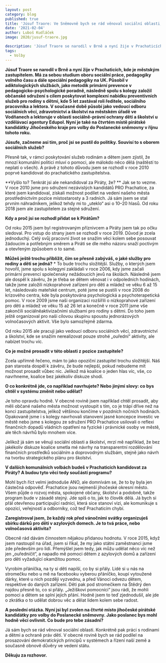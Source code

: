 ```yaml
---
layout: post
category: blog
published: true
title: 'Júsuf Traore: Ve Sněmovně bych se rád věnoval sociální oblasti, konkrétně práci s rodinami a ochraně práv dětí'
date: '2021-02-04'
author: Luboš Kudláček
image: 2020/jusuf-traore.jpg

description: 'Júsuf Traore se narodil v Brně a nyní žije v Prachaticích, kde je městským zastupitelem. Má za sebou studium oboru sociální práce, pedagogiky volného času a dále speciální pedagogiky na UK. V současné době působí jako vedoucí odboru sociálních věcí, zdravotnictví a školství na městském úřadě ve Vodňanech a lektoruje v oblasti sociálně-právní ochrany dětí a školství u vzdělávací agentury Edupol. Nyní je také na čtvrtém místě pirátské kandidátky Jihočeského kraje pro volby do Poslanecké sněmovny v říjnu tohoto roku. '
tags:
  - Volby
---
```

**Júsuf Traore se narodil v Brně a nyní žije v Prachaticích, kde je městským zastupitelem. Má za sebou studium oboru sociální práce, 
pedagogiky volného času a dále speciální pedagogiky na UK. Působil v adiktologických službách, jako metodik primární prevence v pedagogicko-psychologické poradně, 
následně spolu s kolegy založil občanské sdružení s cílem poskytovat komplexní nabídku preventivních služeb pro rodiny s dětmi, kde 5 let zastával roli ředitele, 
sociálního pracovníka a lektora. V současné době působí jako vedoucí odboru sociálních věcí, zdravotnictví a školství na městském úřadě ve Vodňanech a lektoruje v 
oblasti sociálně-právní ochrany dětí a školství u vzdělávací agentury Edupol. Nyní je také na čtvrtém místě pirátské kandidátky Jihočeského kraje pro volby do Poslanecké sněmovny v říjnu tohoto roku.**

**Júsufe, začneme asi tím, proč jsi se pustil do politiky. Souvisí to s oborem sociálních služeb?**
 
Přesně tak, v rámci poskytování služeb rodinám a dětem jsem zjistil, že mnozí komunální politici mluví o pomoci, ale málokdo něco dělá (naštěstí to neplatí o všech). 
A právě z tohoto důvodu jsem se rozhodl v roce 2010 poprvé kandidovat do prachatického zastupitelstva.

**Vyšlo to? Tenkrát jsi ale nekandidoval za Piráty, že? **
Jak se to vezme. V roce 2010 jsme pro sdružení nezávislých kandidátů PRO Prachatice, za které jsem kandidoval, získali možnost podílet na vedení našeho města prostřednictvím pozice místostarosty a 3 radních. 
Já sám jsem se stal prvním náhradníkem, jelikož tehdy mi to „uteklo“ asi o 10–20 hlasů. Od roku 2018 jsem ale zastupitelem za stejné sdružení.

**Kdy a proč jsi se rozhodl přidat se k Pirátům?**

Od roku 2015 jsem byl registrovaným příznivcem a Piráty jsem tak po očku sledoval. Pro vstup do strany jsem se rozhodl v roce 2019. Důvod je zcela jednoduchý. 
Celý svůj pracovní život se snažím věci kolem sebe posouvat žádoucím a potřebným směrem a Piráti se dle mého názoru snaží poctivým a otevřeným způsobem o to samé. 
 
**Můžeš ještě trochu přiblížit, čím se přesně zabýváš, o jaké služby pro rodiny a děti se jedná?**
* 
To bude trochu složitější. Služby, o kterých jsem hovořil, jsme spolu s kolegyní zakládali v roce 2006, kdy jsme začali primární prevencí společensky nežádoucích jevů na školách. 
Následně jsem ale dospěl k závěru, že je třeba se dětem věnovat i v odpoledních hodinách, takže jsme založili nízkoprahové zařízení pro děti a mládež ve věku 6 až 15 let, následovalo 
mateřské centrum, poté jsme se pustili v roce 2008 do krizového centra, kde byla poskytována psychologická a psychoterapetická pomoc. V roce 2009 jsme naši organizaci rozšířili o 
nízkoprahové zařízení pro děti a mládež ve věku 15 až 26 let a konečně v roce 2011 jsme vše zakončili sociálněaktivizačními službami pro rodiny s dětmi. Do toho jsem ještě organizoval 
pro naši cílovou skupinu spoustu jednorázových volnočasových aktivit. Vše bylo samozřejmě zdarma. 

Od roku 2015 ale pracuji jako vedoucí odboru sociálních věcí, zdravotnictví a školství, kde se snažím nerealizovat pouze strohé „ouřední“ aktivity, ale nabízet trochu víc.

**Co je možné prosadit v této oblasti z pozice zastupitele?**

Zcela upřímně řečeno, mám to jako opoziční zastupitel trochu složitější. Náš pan starosta dospěl k závěru, že bude nejlepší, pokud nebudeme mít možnost prosadit vůbec nic. 
Jelikož má koalice o jeden hlas víc, vše, co navrhneme, koalice bez jakékoliv diskuze shodí.

**O co konkrétně jde, co například navrhujete? Nebo jinými slovy: co bys chtěl v systému změnit nebo udělat?**

Je toho opravdu hodně. V obecné rovině jsem například chtěl prosadit, aby měli občané našeho města možnost vystoupit s tím, co je trápí dříve než na konci zastupitelstva, 
jelikož většinou končíme v pozdních nočních hodinách. Opakovaně jsme i s kolegy navrhovali stanovení jasné koncepce investic ve městě nebo jsme s kolegou ze sdružení PRO Prachatice usilovali 
o reflexi finančních dopadů vládních opatření na fyzické i právnické osoby ve městě, ale těch návrhů bylo mnohem více. 

Jelikož já sám se věnuji sociální oblasti a školství, mrzí mě například, že bez jakékoliv diskuze koalice smetla mé návrhy na transparentní rozdělování finančních prostředků sociálním 
a doprovodným službám, stejně jako návrh na tvorbu strategického plánu pro školství. 

**V dalších komunálních volbách budeš v Prachaticích kandidovat za Piráty? A budou tyto věci tedy součástí programu?**

Mohl bych říct velmi jednoduše ANO, ale domnívám se, že to by byla jen částečná odpověď. Prachatice jsou nejmenší jihočeské okresní město. Všem půjde o rozvoj města, spokojené občany, 
školství a podobně, takže program bude v zásadě stejný. Jde spíš o to, jak to člověk dělá. Já bych si přál otevřenou participující radnici, která sice stanoví vizi, ale komunikuje s opozicí, 
veřejností a odborníky, což teď Prachaticím chybí.

**Zaregistroval jsem, že každý rok před vánočními svátky organizuješ sbírku dárků pro děti v azylových domech. Je to tvá práce, nebo volnočasová aktivita?**

Obecně rád dávám činnostem nějakou přidanou hodnotu. V roce 2015, když jsem nastoupil na úřad, jsem si říkal, že my jako státní zaměstnanci jsme zde především pro lidi. 
Přemýšlel jsem tedy, jak můžu udělat něco víc než jen „ouředničit“, a napadlo mě pomoci dětem z azylových domů a zařízení pro děti vyžadující okamžitou pomoc.

Vyrobím přáníčka, na ty si děti napíší, co by si přály. Lidé si u nás na stromečku nebo u mě na facebooku vyberou přáníčko, koupí vytoužené dárky, které u nich později vyzvednu, a před Vánoci odvezu dětem, 
respektive do daných zařízení. Děti pak pod stromečkem na Štědrý den najdou přesně to, co si přály. „Ježíškovi pomocníci“ jsou rádi, že mohli pomoci a dětem se splní jejich přání. 
Hodně jsem to teď zjednodušil, ale jde o zkrátka o to udělat dobrou věc a dělat lidem kolem sebe radost. 

**A poslední otázka. Nyní jsi byl zvolen na čtvrté místo jihočeské pirátské kandidátky pro volby do Poslanecké sněmovny. Jako poslanec bys mohl hodně věcí ovlivnit. Co bude pro tebe zásadní?**

Já sám bych se rád věnoval sociální oblasti. Konkrétně pak práci s rodinami a dětmi a ochraně práv dětí. V obecné rovině bych se rád podílel na prosazování
 demokratických principů v systémech a řízení naší země a současně obnově důvěry ve vedení státu. 

**Děkuju za rozhovor.**





 